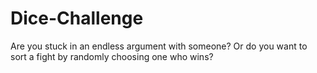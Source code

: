 # Dice-Challenge
Are you stuck in an endless argument with someone? Or do you want to sort a fight by randomly choosing one who wins?
